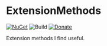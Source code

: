 # ExtensionMethods

[![NuGet](https://img.shields.io/nuget/v/Kritner.ExtensionMethods.svg?style=flat)](https://www.nuget.org/packages/Kritner.ExtensionMethods/) ![Build](https://travis-ci.org/Kritner-Blogs/Kritner.ExtensionMethods.svg?branch=master)
[![Donate](https://img.shields.io/badge/Donate-PayPal-green.svg)](https://paypal.me/RussellHammett)

Extension methods I find useful.
